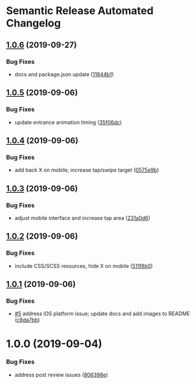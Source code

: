 # Semantic Release Automated Changelog

## [1.0.6](https://github.com/AlaskaAirlines/OrionStatelessComponents__ods-toast/compare/v1.0.5...v1.0.6) (2019-09-27)


### Bug Fixes

* docs and package.json update ([11844b1](https://github.com/AlaskaAirlines/OrionStatelessComponents__ods-toast/commit/11844b1))

## [1.0.5](https://github.com/AlaskaAirlines/OrionStatelessComponents__ods-toast/compare/v1.0.4...v1.0.5) (2019-09-06)


### Bug Fixes

* update entrance animation timing ([35f06dc](https://github.com/AlaskaAirlines/OrionStatelessComponents__ods-toast/commit/35f06dc))

## [1.0.4](https://github.com/AlaskaAirlines/OrionStatelessComponents__ods-toast/compare/v1.0.3...v1.0.4) (2019-09-06)


### Bug Fixes

* add back X on mobile; increase tap/swipe target ([0575e9b](https://github.com/AlaskaAirlines/OrionStatelessComponents__ods-toast/commit/0575e9b))

## [1.0.3](https://github.com/AlaskaAirlines/OrionStatelessComponents__ods-toast/compare/v1.0.2...v1.0.3) (2019-09-06)


### Bug Fixes

* adjust mobile interface and increase tap area ([231a0d6](https://github.com/AlaskaAirlines/OrionStatelessComponents__ods-toast/commit/231a0d6))

## [1.0.2](https://github.com/AlaskaAirlines/OrionStatelessComponents__ods-toast/compare/v1.0.1...v1.0.2) (2019-09-06)


### Bug Fixes

* include CSS/SCSS resources, hide X on mobile ([511f8b0](https://github.com/AlaskaAirlines/OrionStatelessComponents__ods-toast/commit/511f8b0))

## [1.0.1](https://github.com/AlaskaAirlines/OrionStatelessComponents__ods-toast/compare/v1.0.0...v1.0.1) (2019-09-06)


### Bug Fixes

* [#5](https://github.com/AlaskaAirlines/OrionStatelessComponents__ods-toast/issues/5) address iOS platform issue; update docs and add images to README ([c8da7bb](https://github.com/AlaskaAirlines/OrionStatelessComponents__ods-toast/commit/c8da7bb))

# 1.0.0 (2019-09-04)


### Bug Fixes

* address post review issues ([806398e](https://github.com/AlaskaAirlines/OrionStatelessComponents__ods-toast/commit/806398e))
